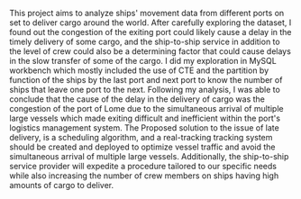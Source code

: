 This project aims to analyze ships' movement data from different ports on set to deliver cargo around the world. 
After carefully exploring the dataset, I found out the congestion of the exiting port could likely cause a delay in the timely delivery of some cargo, and the ship-to-ship service in addition to the level of crew could also be a determining factor that could cause delays in the slow transfer of some of the cargo.
I did my exploration in MySQL workbench which mostly included the use of CTE and the partition by function of the ships by the last port and next port to know the number of ships that leave one port to the next. 
Following my analysis, I was able to conclude that the cause of the delay in the delivery of cargo was the congestion of the port of Lome due to the simultaneous arrival of multiple large vessels which made exiting difficult and inefficient within the port's logistics management system.
The Proposed solution to the issue of late delivery, is a scheduling algorithm, and a real-tracking tracking system should be created and deployed to optimize vessel traffic and avoid the simultaneous arrival of multiple large vessels. Additionally, the ship-to-ship service provider will expedite a procedure tailored to our specific needs while also increasing the number of crew members on ships having high amounts of cargo to deliver. 
